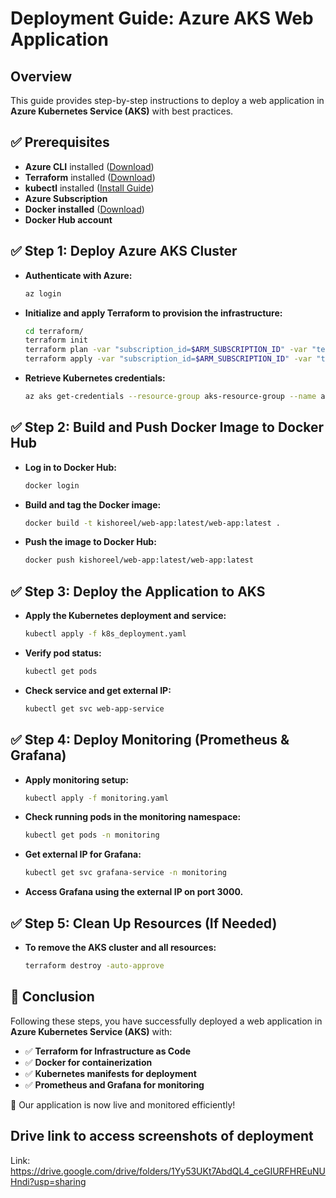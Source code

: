 # Deployment Guide: Azure AKS Web Application

## Overview
This guide provides step-by-step instructions to deploy a web application in **Azure Kubernetes Service (AKS)** with best practices.

## ✅ Prerequisites
- **Azure CLI** installed ([Download](https://learn.microsoft.com/en-us/cli/azure/install-azure-cli))
- **Terraform** installed ([Download](https://developer.hashicorp.com/terraform/downloads))
- **kubectl** installed ([Install Guide](https://kubernetes.io/docs/tasks/tools/install-kubectl/))
- **Azure Subscription**
- **Docker installed** ([Download](https://www.docker.com/get-started))
- **Docker Hub account**

## ✅ Step 1: Deploy Azure AKS Cluster
- **Authenticate with Azure:**
   ```sh
   az login
   ```
- **Initialize and apply Terraform to provision the infrastructure:**
   ```sh
   cd terraform/
   terraform init
   terraform plan -var "subscription_id=$ARM_SUBSCRIPTION_ID" -var "tenant_id=$ARM_TENANT_ID"
   terraform apply -var "subscription_id=$ARM_SUBSCRIPTION_ID" -var "tenant_id=$ARM_TENANT_ID" -auto-approve
   ```
- **Retrieve Kubernetes credentials:**
   ```sh
   az aks get-credentials --resource-group aks-resource-group --name aks-cluster
   ```

## ✅ Step 2: Build and Push Docker Image to Docker Hub
- **Log in to Docker Hub:**
   ```sh
   docker login
   ```
- **Build and tag the Docker image:**
   ```sh
   docker build -t kishoreel/web-app:latest/web-app:latest .
   ```
- **Push the image to Docker Hub:**
   ```sh
   docker push kishoreel/web-app:latest/web-app:latest
   ```

## ✅ Step 3: Deploy the Application to AKS
- **Apply the Kubernetes deployment and service:**
   ```sh
   kubectl apply -f k8s_deployment.yaml
   ```
- **Verify pod status:**
   ```sh
   kubectl get pods
   ```
- **Check service and get external IP:**
   ```sh
   kubectl get svc web-app-service
   ```

## ✅ Step 4: Deploy Monitoring (Prometheus & Grafana)
- **Apply monitoring setup:**
   ```sh
   kubectl apply -f monitoring.yaml
   ```
- **Check running pods in the monitoring namespace:**
   ```sh
   kubectl get pods -n monitoring
   ```
- **Get external IP for Grafana:**
   ```sh
   kubectl get svc grafana-service -n monitoring
   ```
- **Access Grafana using the external IP on port 3000.**

## ✅ Step 5: Clean Up Resources (If Needed)
- **To remove the AKS cluster and all resources:**
   ```sh
   terraform destroy -auto-approve
   ```

## 🎯 Conclusion
Following these steps, you have successfully deployed a web application in **Azure Kubernetes Service (AKS)** with:
- ✅ **Terraform for Infrastructure as Code**
- ✅ **Docker for containerization**
- ✅ **Kubernetes manifests for deployment**
- ✅ **Prometheus and Grafana for monitoring**

🚀 Our application is now live and monitored efficiently!

## Drive link to access screenshots of deployment

Link: https://drive.google.com/drive/folders/1Yy53UKt7AbdQL4_ceGIURFHREuNUHndi?usp=sharing

